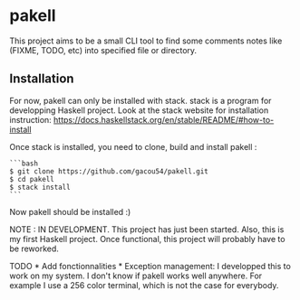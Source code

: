 # pakell

This project aims to be a small CLI tool to find some comments notes like
(FIXME, TODO, etc) into specified file or directory.

## Installation


For now, pakell can only be installed with stack. stack is a program for
developping Haskell project. Look at the stack website for installation
instruction: https://docs.haskellstack.org/en/stable/README/#how-to-install


Once stack is installed, you need to clone, build and install pakell :

    ```bash
    $ git clone https://github.com/gacou54/pakell.git
    $ cd pakell
    $ stack install
    ```

Now pakell should be installed :)


NOTE : IN DEVELOPMENT.
       This project has just been started. Also, this is my first Haskell
       project. Once functional, this project will probably have to be reworked.


TODO
    * Add fonctionnalities
    * Exception management: I developped this to work on my system.
        I don't know if pakell works well anywhere.
        For example I use a 256 color terminal, which is not the case for
        everybody.

